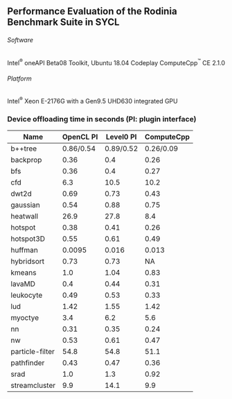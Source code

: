 ##  Performance Evaluation of the Rodinia Benchmark Suite in SYCL

###### Software 
Intel<sup>®</sup> oneAPI Beta08 Toolkit, Ubuntu 18.04
Codeplay ComputeCpp<sup>™</sup> CE 2.1.0
###### Platform
Intel<sup>®</sup> Xeon E-2176G with a Gen9.5 UHD630 integrated GPU


### Device offloading time in seconds (PI: plugin interface)

| Name | OpenCL PI | Level0 PI | ComputeCpp |
| --- | --- | --- | --- |
| b++tree | 0.86/0.54 | 0.89/0.52 | 0.26/0.09 |
| backprop | 0.36 | 0.4 | 0.26 |
| bfs | 0.36 | 0.4 | 0.27 |
| cfd | 6.3 | 10.5 | 10.2 |
| dwt2d | 0.69 | 0.73 | 0.43 |
| gaussian | 0.54 | 0.88 | 0.75 |
| heatwall | 26.9 | 27.8 | 8.4 |
| hotspot | 0.38 | 0.41 | 0.26 |
| hotspot3D | 0.55 | 0.61 | 0.49 |
| huffman | 0.0095 | 0.016 | 0.013 |
| hybridsort | 0.73 | 0.73 | NA |
| kmeans | 1.0 | 1.04 | 0.83 |
| lavaMD | 0.4 | 0.44 | 0.31 |
| leukocyte | 0.49 | 0.53 | 0.33 |
| lud | 1.42 | 1.55 | 1.42 |
| myoctye | 3.4 | 6.2 | 5.6 |
| nn | 0.31 | 0.35 | 0.24 |
| nw | 0.53 | 0.61 | 0.47 |
| particle-filter | 54.8 | 54.8 | 51.1 |
| pathfinder | 0.43 | 0.47 | 0.36 |
| srad | 1.0 | 1.3 | 0.92 |
| streamcluster | 9.9 | 14.1 | 9.9 |

